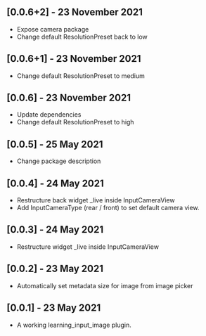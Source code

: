 ## [0.0.6+2] - 23 November 2021 

* Expose camera package
* Change default ResolutionPreset back to low

## [0.0.6+1] - 23 November 2021

* Change default ResolutionPreset to medium

## [0.0.6] - 23 November 2021 

* Update dependencies
* Change default ResolutionPreset to high

## [0.0.5] - 25 May 2021

* Change package description

## [0.0.4] - 24 May 2021

* Restructure back widget _live inside InputCameraView
* Add InputCameraType (rear / front) to set default camera view.

## [0.0.3] - 24 May 2021

* Restructure widget _live inside InputCameraView

## [0.0.2] - 23 May 2021

* Automatically set metadata size for image from image picker

## [0.0.1] - 23 May 2021

* A working learning_input_image plugin.
